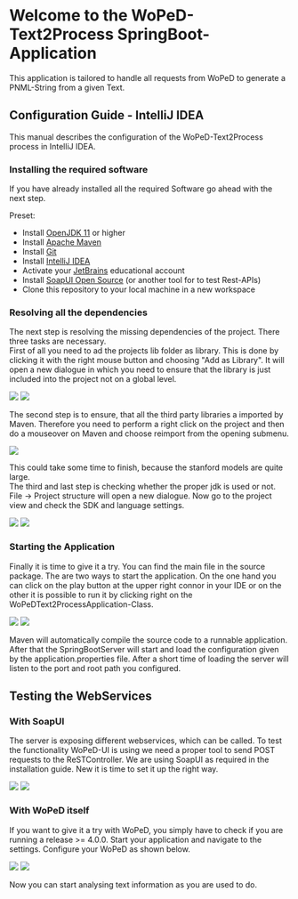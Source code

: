 <h1>Welcome to the WoPeD-Text2Process SpringBoot-Application</h1>

<p>This application is tailored to handle all requests from WoPeD to generate a PNML-String from a given Text.</p>

<h2>Configuration Guide - IntelliJ IDEA</h2>

<p>This manual describes the configuration of the WoPeD-Text2Process process in IntelliJ IDEA.</p> 

<h3>Installing the required software</h3>

<p>If you have already installed all the required Software go ahead with the next step.</p>

<p>Preset:
<ul>
<li>Install <a href="https://aws.amazon.com/de/corretto/">OpenJDK 11</a> or higher</li>
<li>Install <a href="https://maven.apache.org/">Apache Maven</a></li>
<li>Install <a href="https://git-scm.com/">Git</a></li>
<li>Install <a href="https://www.jetbrains.com/de-de/idea/">IntelliJ IDEA</a></li>
<li>Activate your <a href="https://www.jetbrains.com/de-de/">JetBrains</a> educational account</li>
<li>Install <a href="https://www.soapui.org/downloads/soapui/">SoapUI Open Source</a> (or another tool for to test Rest-APIs)</li>
<li>Clone this repository to your local machine in a new workspace</li>
</ul></p>

<h3>Resolving all the dependencies</h3>

<p>
The next step is resolving the missing dependencies of the project. There three tasks are necessary.<br>
First of all you need to ad the projects lib folder as library.
This is done by clicking it with the right mouse button and choosing "Add as Library".
It will open a new dialogue in which you need to ensure that the library is just included into the project not on a global level.<br>
</p>
<img src="./img/adding_libraries_intellij.PNG">
<img src="./img/create_library.PNG">
<p>
The second step is to ensure, that all the third party libraries a imported by Maven.
Therefore you need to perform a right click on the project and then do a mouseover on Maven and choose reimport from the opening submenu.
</p>
<img src="./img/project_maven_reimport.PNG">
<p>
This could take some time to finish, because the stanford models are quite large.<br>
The third and last step is checking whether the proper jdk is used or not.
File -> Project structure will open a new dialogue.
Now go to the project view and check the SDK and language settings.
</p> 
<img src="./img/file_project_structure_intellij.PNG">
<img src="./img/project_structure_intellij.PNG">

<h3>Starting the Application</h3>
<p>
Finally it is time to give it a try.
You can find the main file in the source package.
The are two ways to start the application.
On the one hand you can click on the play button at the upper right connor in your IDE or on the other it is possible to run it by clicking right on the WoPeDText2ProcessApplication-Class.
</p>
<img src="./img/start_server_1.PNG">
<img src="./img/start_server_2.PNG">
<p>
Maven will automatically compile the source code to a runnable application. After that the SpringBootServer will start and load the configuration given by the application.properties file.
After a short time of loading the server will listen to the port and root path you configured.
</p>

<h2>Testing the WebServices</h2>
<h3>With SoapUI</h3>
<p>
The server is exposing different webservices, which can be called.
To test the functionality WoPeD-UI is using we need a proper tool to send POST requests to the ReSTController.
We are using SoapUI as required in the installation guide.
New it is time to set it up the right way.
</p>
<img src="./img/soapui_configuring_rest.png">
<img src="./img/soapui_configuring_rest_2.png">

<h3>With WoPeD itself</h3>
<p>
If you want to give it a try with WoPeD, you simply have to check if you are running a release >= 4.0.0. Start your application and navigate to the settings. Configure your WoPeD as shown below.
</p>
<img src="./img/settings.png">
<img src="./img/nlp_settings.png">
<p>
Now you can start analysing text information as you are used to do.
</p>